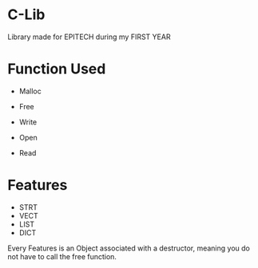# C-Lib
Library made for EPITECH during my FIRST YEAR

# Function Used
- Malloc
- Free
- Write

- Open
- Read

# Features
- STRT
- VECT
- LIST
- DICT

Every Features is an Object associated with a destructor,
meaning you do not have to call the free function.